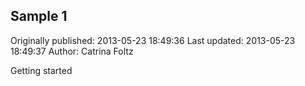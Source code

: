 ## Sample 1

Originally published: 2013-05-23 18:49:36
Last updated: 2013-05-23 18:49:37
Author: Catrina Foltz

Getting started